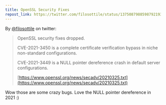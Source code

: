 ```yaml
---
title: OpenSSL Security Fixes
repost_link: https://twitter.com/filosottile/status/1375087988598792193
---
```


By [@filosottile](https://twitter.com/filosottile) on twitter:

> OpenSSL security fixes dropped.
>
> CVE-2021-3450 is a complete certificate verification bypass in niche non-standard configurations.
>
> CVE-2021-3449 is a NULL pointer dereference crash in default server configurations.
>
> [https://www.openssl.org/news/secadv/20210325.txt](https://www.openssl.org/news/secadv/20210325.txt)

Wow those are some crazy bugs. Love the NULL pointer dereference in 2021 :)
